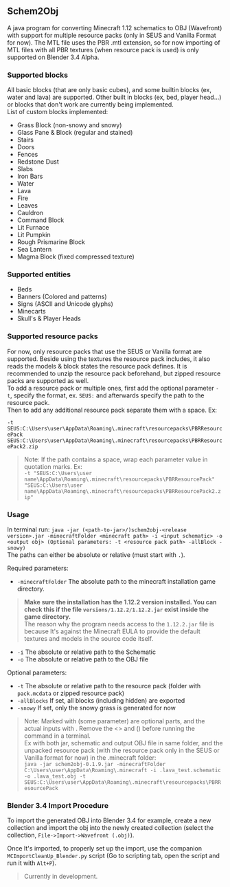 ## Schem2Obj

A java program for converting Minecraft 1.12 schematics to OBJ (Wavefront)
with support for multiple resource packs (only in SEUS and Vanilla Format for now).  The MTL file uses
the PBR .mtl extension, so for now importing of MTL files with all PBR textures (when resource pack is used) is only supported
on Blender 3.4 Alpha.

### Supported blocks
All basic blocks (that are only basic cubes), and some builtin blocks (ex, water and lava) are supported. Other built in blocks (ex, bed, player head...) or blocks that don't work are currently being implemented.
<br>List of custom blocks implemented:
- Grass Block (non-snowy and snowy)
- Glass Pane & Block (regular and stained)
- Stairs
- Doors
- Fences
- Redstone Dust
- Slabs
- Iron Bars
- Water
- Lava
- Fire
- Leaves
- Cauldron
- Command Block
- Lit Furnace
- Lit Pumpkin
- Rough Prismarine Block
- Sea Lantern
- Magma Block (fixed compressed texture)

### Supported entities
- Beds
- Banners (Colored and patterns)
- Signs (ASCII and Unicode glyphs)
- Minecarts
- Skull's & Player Heads

### Supported resource packs
For now, only resource packs that use the SEUS or Vanilla format are supported. Beside using the textures the resource pack includes,
it also reads the models & block states the resource pack defines. It is recommended to unzip the resource pack beforehand, but zipped resource packs are supported as well.
<br>To add a resource pack or multiple ones, first add the optional parameter `-t`, specify the format, ex. `SEUS:` and afterwards specify the path to the resource pack.
<br> Then to add any additional resource pack separate them with a space. Ex:

`-t SEUS:C:\Users\user\AppData\Roaming\.minecraft\resourcepacks\PBRResourcePack SEUS:C:\Users\user\AppData\Roaming\.minecraft\resourcepacks\PBRResourcePack2.zip`

> Note: If the path contains a space, wrap each parameter value in quotation marks. Ex:<br>
> `-t "SEUS:C:\Users\user name\AppData\Roaming\.minecraft\resourcepacks\PBRResourcePack" "SEUS:C:\Users\user name\AppData\Roaming\.minecraft\resourcepacks\PBRResourcePack2.zip"`

### Usage
In terminal run: `java -jar (<path-to-jar>/)schem2obj-<release version>.jar -minecraftFolder <minecraft path> -i <input schematic> -o <output obj> (Optional parameters: -t <resource pack path> -allBlock -snowy)`
<br>The paths can either be absolute or relative (must start with `.`).

Required parameters:
- `-minecraftFolder` The absolute path to the minecraft installation game directory.<br> 
> **Make sure the installation has the 1.12.2 version installed. You can check this if the file `versions/1.12.2/1.12.2.jar` exist inside the game directory.**<br>The reason why the program needs access to the `1.12.2.jar` file is because It's against the Minecraft EULA to provide the default textures and models in the source code itself.
- `-i` The absolute or relative path to the Schematic
- `-o` The absolute or relative path to the OBJ file<br>

Optional parameters:
- `-t` The absolute or relative path to the resource pack (folder with `pack.mcdata` or zipped resource pack)
- `-allBlocks` If set, all blocks (including hidden) are exported
- `-snowy` If set, only the snowy grass is generated for now

> Note: Marked with (some parameter) are optional parts, and the actual inputs with <some value>. Remove the <> and () before running the command in a terminal.
> <br>Ex with both jar, schematic and output OBJ file in same folder, and the unpacked resource pack (with the resource pack only in the SEUS or Vanilla format for now) in the .minecraft folder:<br>
> `java -jar schem2obj-0.1.9.jar -minecraftFolder C:\Users\user\AppData\Roaming\.minecraft -i .lava_test.schematic -o .lava_test.obj -t SEUS:C:\Users\user\AppData\Roaming\.minecraft\resourcepacks\PBRResourcePack`


### Blender 3.4 Import Procedure

To import the generated OBJ into Blender 3.4 for example, create a new collection and import the obj into the newly created collection (select the collection, `File->Import->Wavefront (.obj)`).

Once It's imported, to properly set up the import, use the companion `MCImportCleanUp_Blender.py` script (Go to scripting tab, open the script and run it with `Alt+P`).

> Currently in development.